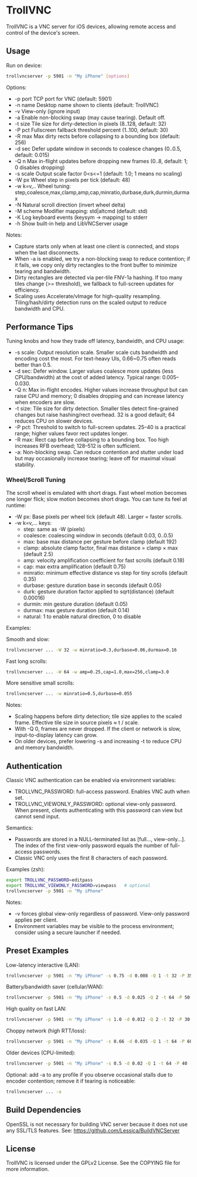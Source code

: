 # TrollVNC

TrollVNC is a VNC server for iOS devices, allowing remote access and control of the device's screen.

## Usage

Run on device:

```sh
trollvncserver -p 5901 -n "My iPhone" [options]
```

Options:

- -p port   TCP port for VNC (default: 5901)
- -n name   Desktop name shown to clients (default: TrollVNC)
- -v        View-only (ignore input)
- -a        Enable non-blocking swap (may cause tearing). Default off.
- -t size   Tile size for dirty-detection in pixels (8..128, default: 32)
- -P pct    Fullscreen fallback threshold percent (1..100, default: 30)
- -R max    Max dirty rects before collapsing to a bounding box (default: 256)
- -d sec    Defer update window in seconds to coalesce changes (0..0.5, default: 0.015)
- -Q n      Max in-flight updates before dropping new frames (0..8, default: 1; 0 disables dropping)
- -s scale  Output scale factor 0<s<=1 (default: 1.0; 1 means no scaling)
- -W px     Wheel step in pixels per tick (default: 48)
- -w k=v,.. Wheel tuning: step,coalesce,max,clamp,amp,cap,minratio,durbase,durk,durmin,durmax
- -N        Natural scroll direction (invert wheel delta)
- -M scheme Modifier mapping: std|altcmd (default: std)
- -K        Log keyboard events (keysym -> mapping) to stderr
- -h        Show built-in help and LibVNCServer usage

Notes:

- Capture starts only when at least one client is connected, and stops when the last disconnects.
- When -a is enabled, we try a non-blocking swap to reduce contention; if it fails, we copy only dirty rectangles to the front buffer to minimize tearing and bandwidth.
- Dirty rectangles are detected via per-tile FNV-1a hashing. If too many tiles change (>= threshold), we fallback to full-screen updates for efficiency.
- Scaling uses Accelerate/vImage for high-quality resampling. Tiling/hash/dirty detection runs on the scaled output to reduce bandwidth and CPU.

## Performance Tips

Tuning knobs and how they trade off latency, bandwidth, and CPU usage:

- -s scale: Output resolution scale. Smaller scale cuts bandwidth and encoding cost the most. For text-heavy UIs, 0.66~0.75 often reads better than 0.5.
- -d sec: Defer window. Larger values coalesce more updates (less CPU/bandwidth) at the cost of added latency. Typical range: 0.005–0.030.
- -Q n: Max in-flight encodes. Higher values increase throughput but can raise CPU and memory; 0 disables dropping and can increase latency when encoders are slow.
- -t size: Tile size for dirty detection. Smaller tiles detect fine-grained changes but raise hashing/rect overhead. 32 is a good default; 64 reduces CPU on slower devices.
- -P pct: Threshold to switch to full-screen updates. 25–40 is a practical range; higher values favor rect updates longer.
- -R max: Rect cap before collapsing to a bounding box. Too high increases RFB overhead; 128–512 is often sufficient.
- -a: Non-blocking swap. Can reduce contention and stutter under load but may occasionally increase tearing; leave off for maximal visual stability.

### Wheel/Scroll Tuning

The scroll wheel is emulated with short drags. Fast wheel motion becomes one longer flick; slow motion becomes short drags. You can tune its feel at runtime:

- -W px: Base pixels per wheel tick (default 48). Larger = faster scrolls.
- -w k=v,... keys:
  - step: same as -W (pixels)
  - coalesce: coalescing window in seconds (default 0.03, 0..0.5)
  - max: base max distance per gesture before clamp (default 192)
  - clamp: absolute clamp factor, final max distance = clamp × max (default 2.5)
  - amp: velocity amplification coefficient for fast scrolls (default 0.18)
  - cap: max extra amplification (default 0.75)
  - minratio: minimum effective distance vs step for tiny scrolls (default 0.35)
  - durbase: gesture duration base in seconds (default 0.05)
  - durk: gesture duration factor applied to sqrt(distance) (default 0.00016)
  - durmin: min gesture duration (default 0.05)
  - durmax: max gesture duration (default 0.14)
  - natural: 1 to enable natural direction, 0 to disable

Examples:

Smooth and slow:

```sh
trollvncserver ... -W 32 -w minratio=0.3,durbase=0.06,durmax=0.16
```

Fast long scrolls:

```sh
trollvncserver ... -W 64 -w amp=0.25,cap=1.0,max=256,clamp=3.0
```

More sensitive small scrolls:

```sh
trollvncserver ... -w minratio=0.5,durbase=0.055
```

Notes:

- Scaling happens before dirty detection; tile size applies to the scaled frame. Effective tile size in source pixels ≈ t / scale.
- With -Q 0, frames are never dropped. If the client or network is slow, input-to-display latency can grow.
- On older devices, prefer lowering -s and increasing -t to reduce CPU and memory bandwidth.

## Authentication

Classic VNC authentication can be enabled via environment variables:

- TROLLVNC_PASSWORD: full-access password. Enables VNC auth when set.
- TROLLVNC_VIEWONLY_PASSWORD: optional view-only password. When present, clients authenticating with this password can view but cannot send input.

Semantics:

- Passwords are stored in a NULL-terminated list as [full..., view-only...]. The index of the first view-only password equals the number of full-access passwords.
- Classic VNC only uses the first 8 characters of each password.

Examples (zsh):

```sh
export TROLLVNC_PASSWORD=editpass
export TROLLVNC_VIEWONLY_PASSWORD=viewpass   # optional
trollvncserver -p 5901 -n "My iPhone"
```

Notes:

- -v forces global view-only regardless of password. View-only password applies per client.
- Environment variables may be visible to the process environment; consider using a secure launcher if needed.

## Preset Examples

Low-latency interactive (LAN):

```sh
trollvncserver -p 5901 -n "My iPhone" -s 0.75 -d 0.008 -Q 1 -t 32 -P 35 -R 512
```

Battery/bandwidth saver (cellular/WAN):

```sh
trollvncserver -p 5901 -n "My iPhone" -s 0.5 -d 0.025 -Q 2 -t 64 -P 50 -R 128
```

High quality on fast LAN:

```sh
trollvncserver -p 5901 -n "My iPhone" -s 1.0 -d 0.012 -Q 2 -t 32 -P 30 -R 512
```

Choppy network (high RTT/loss):

```sh
trollvncserver -p 5901 -n "My iPhone" -s 0.66 -d 0.035 -Q 1 -t 64 -P 60 -R 128
```

Older devices (CPU-limited):

```sh
trollvncserver -p 5901 -n "My iPhone" -s 0.5 -d 0.02 -Q 1 -t 64 -P 40 -R 256
```

Optional: add -a to any profile if you observe occasional stalls due to encoder contention; remove it if tearing is noticeable:

```sh
trollvncserver ... -a
```

## Build Dependencies

OpenSSL is not necessary for building VNC server because it does not use any SSL/TLS features. See: <https://github.com/Lessica/BuildVNCServer>

## License

TrollVNC is licensed under the GPLv2 License. See the COPYING file for more information.
